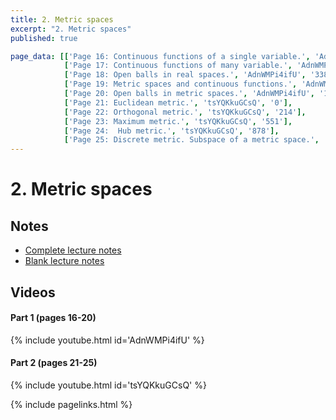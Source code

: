 ```yaml
---
title: 2. Metric spaces
excerpt: "2. Metric spaces"
published: true

page_data: [['Page 16: Continuous functions of a single variable.', 'AdnWMPi4ifU', '0'],
            ['Page 17: Continuous functions of many variable.', 'AdnWMPi4ifU', '145'],
            ['Page 18: Open balls in real spaces.', 'AdnWMPi4ifU', '338'],
            ['Page 19: Metric spaces and continuous functions.', 'AdnWMPi4ifU', '591'],
            ['Page 20: Open balls in metric spaces.', 'AdnWMPi4ifU', '1028'],
            ['Page 21: Euclidean metric.', 'tsYQKkuGCsQ', '0'],
            ['Page 22: Orthogonal metric.', 'tsYQKkuGCsQ', '214'],
            ['Page 23: Maximum metric.', 'tsYQKkuGCsQ', '551'],
            ['Page 24:  Hub metric.', 'tsYQKkuGCsQ', '878'],
            ['Page 25: Discrete metric. Subspace of a metric space.', 'tsYQKkuGCsQ', '1202']]
---
```


# 2. Metric spaces

## Notes

* [Complete lecture notes]({{site.baseurl}}/assets/notes/mth427_notes_2.pdf)
* [Blank lecture notes]({{site.baseurl}}/assets/blank_notes/mth427_blanks_2.pdf)

## Videos

#### Part 1 (pages 16-20)

{% include youtube.html id='AdnWMPi4ifU' %}

#### Part 2 (pages 21-25)

{% include youtube.html id='tsYQKkuGCsQ' %}



{% include pagelinks.html %}
